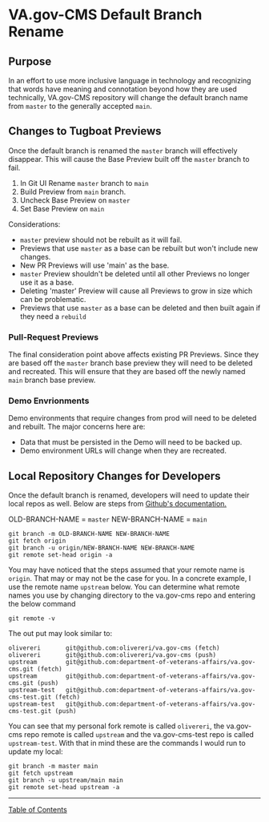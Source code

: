 # VA.gov-CMS Default Branch Rename

## Purpose

In an effort to use more inclusive language in technology and recognizing that words have meaning and connotation beyond how they are used technically, VA.gov-CMS repository will change the default branch name from `master` to the generally accepted `main`.

## Changes to Tugboat Previews

Once the default branch is renamed the `master` branch will effectively disappear. This will cause the Base Preview built off the `master` branch to fail.

1. In Git UI Rename `master` branch to `main`
1. Build Preview from `main` branch.
1. Uncheck Base Preview on `master`
1. Set Base Preview on `main`

Considerations:

- `master` preview should not be rebuilt as it will fail. 
- Previews that use `master` as a base can be rebuilt but won't include new changes. 
- New PR Previews will use 'main' as the base.
- `master` Preview shouldn't be deleted until all other Previews no longer use it as a base.
- Deleting 'master' Preview will cause all Previews to grow in size which can be problematic.
- Previews that use `master` as a base can be deleted and then built again if they need a `rebuild` 

### Pull-Request Previews

The final consideration point above affects existing PR Previews. Since they are based off the `master` branch base preview they will need to be deleted and recreated. This will ensure that they are based off the newly named `main` branch base preview.

### Demo Envrionments

Demo environments that require changes from prod will need to be deleted and rebuilt.  The major concerns here are:

- Data that must be persisted in the Demo will need to be backed up.
- Demo environment URLs will change when they are recreated.

## Local Repository Changes for Developers

Once the default branch is renamed, developers will need to update their local repos as well. Below are steps from [Github's documentation.](https://docs.github.com/en/repositories/configuring-branches-and-merges-in-your-repository/managing-branches-in-your-repository/renaming-a-branch)

OLD-BRANCH-NAME = `master`
NEW-BRANCH-NAME = `main`

```
git branch -m OLD-BRANCH-NAME NEW-BRANCH-NAME
git fetch origin
git branch -u origin/NEW-BRANCH-NAME NEW-BRANCH-NAME
git remote set-head origin -a
```

You may have noticed that the steps assumed that your remote name is `origin`. That may or may not be the case for you.  In a concrete example, I use the remote name `upstream` below. You can determine what remote names you use by changing directory to the va.gov-cms repo and entering the below command

```
git remote -v
```

The out put may look similar to:

```
olivereri       git@github.com:olivereri/va.gov-cms (fetch)
olivereri       git@github.com:olivereri/va.gov-cms (push)
upstream        git@github.com:department-of-veterans-affairs/va.gov-cms.git (fetch)
upstream        git@github.com:department-of-veterans-affairs/va.gov-cms.git (push)
upstream-test   git@github.com:department-of-veterans-affairs/va.gov-cms-test.git (fetch)
upstream-test   git@github.com:department-of-veterans-affairs/va.gov-cms-test.git (push)
```

You can see that my personal fork remote is called `olivereri`, the va.gov-cms repo remote is called `upstream` and the va.gov-cms-test repo is called `upstream-test`. With that in mind these are the commands I would run to update my local:

```
git branch -m master main
git fetch upstream
git branch -u upstream/main main
git remote set-head upstream -a
```

----

[Table of Contents](../../README.md)
